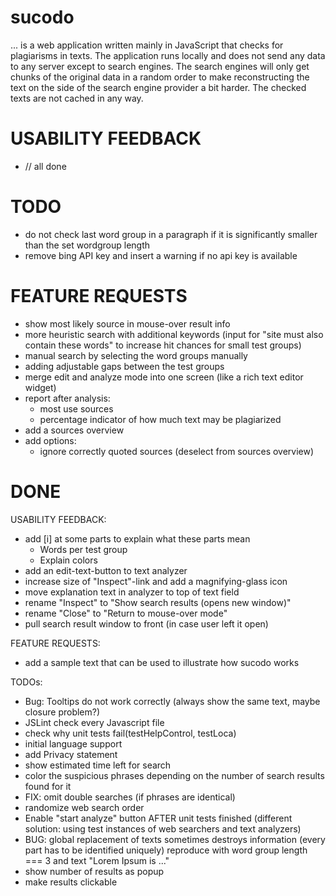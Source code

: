sucodo
=======

... is a web application written mainly in JavaScript that checks for
plagiarisms in texts. The application runs locally and does not send
any data to any server except to search engines. The search engines will
only get chunks of the original data in a random order to make reconstructing
the text on the side of the search engine provider a bit harder.
The checked texts are not cached in any way.

USABILITY FEEDBACK
==================
* // all done

TODO
====
* do not check last word group in a paragraph if it is significantly smaller than the set wordgroup length
* remove bing API key and insert a warning if no api key is available

FEATURE REQUESTS
================
* show most likely source in mouse-over result info
* more heuristic search with additional keywords (input for "site must also contain these words" to increase hit chances for small test groups)
* manual search by selecting the word groups manually
* adding adjustable gaps between the test groups  
* merge edit and analyze mode into one screen (like a rich text editor widget)
* report after analysis:
    * most use sources
    * percentage indicator of how much text may be plagiarized
* add a sources overview
* add options:
    * ignore correctly quoted sources (deselect from sources overview)

DONE
====

USABILITY FEEDBACK:

* add [i] at some parts to explain what these parts mean
	* Words per test group
	* Explain colors
* add an edit-text-button to text analyzer
* increase size of "Inspect"-link and add a magnifying-glass icon
* move explanation text in analyzer to top of text field
* rename "Inspect" to "Show search results (opens new window)"
* rename "Close" to "Return to mouse-over mode"
* pull search result window to front (in case user left it open)

FEATURE REQUESTS:

* add a sample text that can be used to illustrate how sucodo works

TODOs:

* Bug: Tooltips do not work correctly (always show the same text, maybe closure problem?)
* JSLint check every Javascript file
* check why unit tests fail(testHelpControl, testLoca)
* initial language support
* add Privacy statement
* show estimated time left for search
* color the suspicious phrases depending on the number of search results found for it
* FIX: omit double searches (if phrases are identical)
* randomize web search order
* Enable "start analyze" button AFTER unit tests finished (different solution: using test instances of web searchers and text analyzers)
* BUG: global replacement of texts sometimes destroys information (every part has to be identified uniquely)
  reproduce with word group length === 3 and text
  "Lorem Ipsum is ..."
* show number of results as popup
* make results clickable
